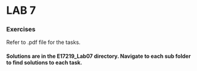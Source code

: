 # LAB 7

### Exercises
Refer to .pdf file for the tasks.


#### Solutions are in the E17219_Lab07 directory. Navigate to each sub folder to find solutions to each task.
